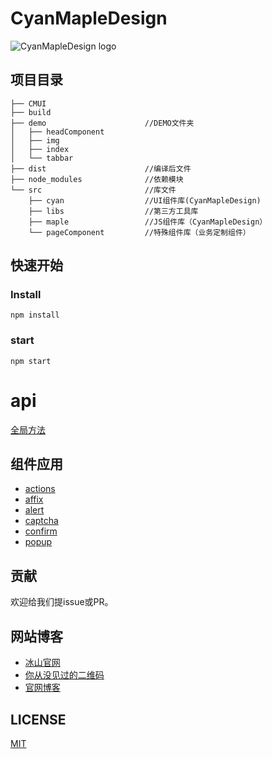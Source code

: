 # CyanMapleDesign

![CyanMapleDesign logo](http://xuqiang.cc/wp-content/uploads/2018/03/cmlogo.png)

## 项目目录
```
├── CMUI                     
├── build
├── demo                      //DEMO文件夹
│   ├── headComponent
│   ├── img
│   ├── index
│   └── tabbar
├── dist                      //编译后文件
├── node_modules              //依赖模块
└── src                       //库文件
    ├── cyan                  //UI组件库(CyanMapleDesign)
    ├── libs                  //第三方工具库
    ├── maple                 //JS组件库（CyanMapleDesign）
    └── pageComponent         //特殊组件库（业务定制组件）
```
        
## 快速开始
### Install
```console
npm install 
```
### start
```console
npm start 
```

# api
[全局方法](doc/methodsAPI.md)
## 组件应用
* [actions](doc/actions.md)
* [affix](doc/affix.md)
* [alert](doc/alert.md)
* [captcha](doc/captcha.md)
* [confirm](doc/confirm.md)
* [popup](doc/popup.md)
## 贡献
欢迎给我们提issue或PR。

## 网站博客
- [冰山官网](http://www.bingshangroup.com)
- [你从没见过的二维码](http://www.bingshangroup.com/#/qc)
- [官网博客](http://www.bingshangroup.com/blog)
## LICENSE
[MIT](LICENSE)
